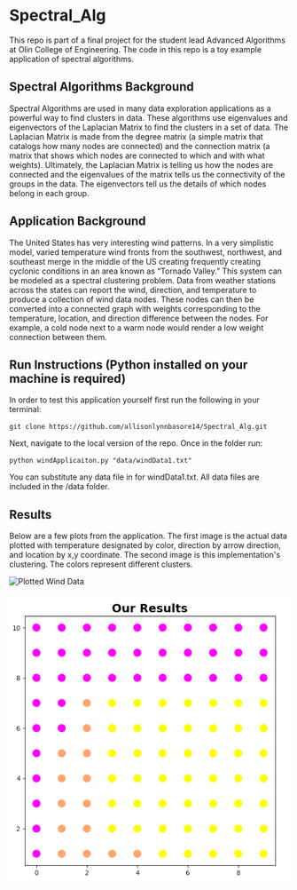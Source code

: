 # Spectral_Alg
This repo is part of a final project for the student lead Advanced Algorithms at Olin College of Engineering. The code in this repo is a toy example application of spectral algorithms.

## Spectral Algorithms Background
Spectral Algorithms are used in many data exploration applications as a powerful way to find clusters in data. These algorithms use eigenvalues and eigenvectors of the Laplacian Matrix to find the clusters in a set of data. The Laplacian Matrix is made from the degree matrix (a simple matrix that catalogs how many nodes are connected) and the connection matrix (a matrix that shows which nodes are connected to which and with what weights). Ultimately, the Laplacian Matrix is telling us how the nodes are connected and the eigenvalues of the matrix tells us the connectivity of the groups in the data. The eigenvectors tell us the details of which nodes belong in each group.

## Application Background
The United States has very interesting wind patterns. In a very simplistic model, varied temperature wind fronts from the southwest, northwest, and southeast merge in the middle of the US creating frequently creating cyclonic conditions in an area known as “Tornado Valley.” This system can be modeled as a spectral clustering problem. Data from weather stations across the states can report the wind, direction, and temperature to produce a collection of wind data nodes. These nodes can then be converted into a connected graph with weights corresponding to the temperature, location, and direction difference between the nodes. For example, a cold node next to a warm node would render a low weight connection between them.

## Run Instructions (Python installed on your machine is required)
In order to test this application yourself first run the following in your terminal:

```
git clone https://github.com/allisonlynnbasore14/Spectral_Alg.git
```
Next, navigate to the local version of the repo. Once in the folder run:

```
python windApplicaiton.py "data/windData1.txt"
```

You can substitute any data file in for windData1.txt. All data files are included in the /data folder.

## Results
Below are a few plots from the application. The first image is the actual data plotted with temperature designated by color, direction by arrow direction, and location by x,y coordinate. The second image is this implementation's clustering. The colors represent different clusters.

![Plotted Wind Data](resultsImage/originalData.png "Plotted Wind Data")

![Results of Spectral Clustering Implementation](resultImages/resultData.png "Results of Spectral Clustering Implementation")

